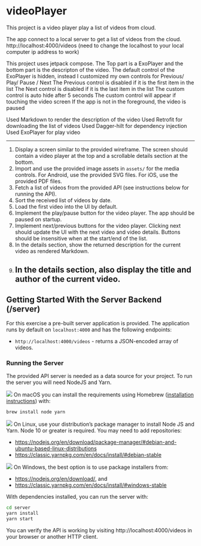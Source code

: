 # videoPlayer
This project is a video player play a list of videos from cloud.

The app connect to a local server to get a list of videos from the cloud.
http://localhost:4000/videos (need to change the localhost to your local computer ip address to work)

This project uses jetpack compose.
The Top part is a ExoPlayer and the bottom part is the descripton of the video.
The default control of the ExoPlayer is hidden, instead I customized my own controls for Previous/ Play/ Pause / Next
The Previous control is disabled if it is the first item in the list
The Next control is disabled if it is the last item in the list
The custom control is auto hide after 5 seconds
The custom control will appear if touching the video screen
If the app is not in the foreground, the video is paused

Used Markdown to render the description of the video
Used Retrofit for downloading the list of videos
Used Dagger-hilt for dependency injection
Used ExoPlayer for play video



------------------------------
 1. Display a screen similar to the provided wireframe. The screen should
    contain a video player at the top and a scrollable details section at the
    bottom.
 2. Import and use the provided image assets in `assets/` for the media
    controls. For Android, use the provided SVG files. For iOS, use the provided PDF files.
 3. Fetch a list of videos from the provided API (see instructions below for
    running the API).
 4. Sort the received list of videos by date.
 5. Load the first video into the UI by default.
 6. Implement the play/pause button for the video player. The app should be
    paused on startup.
 7. Implement next/previous buttons for the video player. Clicking next should
    update the UI with the next video and video details. Buttons should be
    insensitive when at the start/end of the list.
 8. In the details section, show the returned description for the current video
    as rendered Markdown.
 9. In the details section, also display the title and author of the current
    video.
    -------------------------------------------------------

Getting Started With the Server Backend (/server)
-----------------------------------------------
For this exercise a pre-built server application is provided. The application runs by default on `localhost:4000` and has the following endpoints:

 - `http://localhost:4000/videos` - returns a JSON-encoded array of videos.

### Running the Server

The provided API server is needed as a data source for your project. To run the server you will need NodeJS and Yarn.

![](docs/apple.svg) On macOS you can install the requirements using Homebrew ([installation instructions](https://brew.sh/)) with:

```sh
brew install node yarn
```

![](docs/linux.svg) On Linux, use your distribution’s package manager to install Node JS and Yarn. Node 10 or greater is required. You may need to add repositories:

 - https://nodejs.org/en/download/package-manager/#debian-and-ubuntu-based-linux-distributions
 - https://classic.yarnpkg.com/en/docs/install/#debian-stable

![](docs/windows.svg) On Windows, the best option is to use package installers from:

 - https://nodejs.org/en/download/, and
 - https://classic.yarnpkg.com/en/docs/install/#windows-stable

With dependencies installed, you can run the server with:

```sh
cd server
yarn install
yarn start
```

You can verify the API is working by visiting http://localhost:4000/videos in your browser or another HTTP client.

